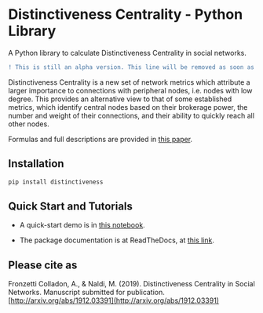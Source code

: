 # Distinctiveness Centrality - Python Library
A Python library to calculate Distinctiveness Centrality in social networks. 

```diff
! This is still an alpha version. This line will be removed as soon as the first stable release is available. 
```

Distinctiveness Centrality is a new set of network metrics which attribute a larger importance to connections with  peripheral nodes, i.e. nodes with low degree. 
This provides an alternative view to that of some established metrics, which identify central nodes based on their brokerage power, the number and weight of their connections, and their ability to quickly reach all other nodes.

Formulas and full descriptions are provided in [this paper](https://arxiv.org/abs/1912.03391).

## Installation
```python
pip install distinctiveness
```

## Quick Start and Tutorials
- A quick-start demo is in [this notebook](DistinctivenessCentralityDemo.ipynb).

- The package documentation is at ReadTheDocs, at [this link]().


## Please cite as
Fronzetti Colladon, A., & Naldi, M. (2019). Distinctiveness Centrality in Social Networks. Manuscript submitted for publication.[http://arxiv.org/abs/1912.03391](http://arxiv.org/abs/1912.03391)

